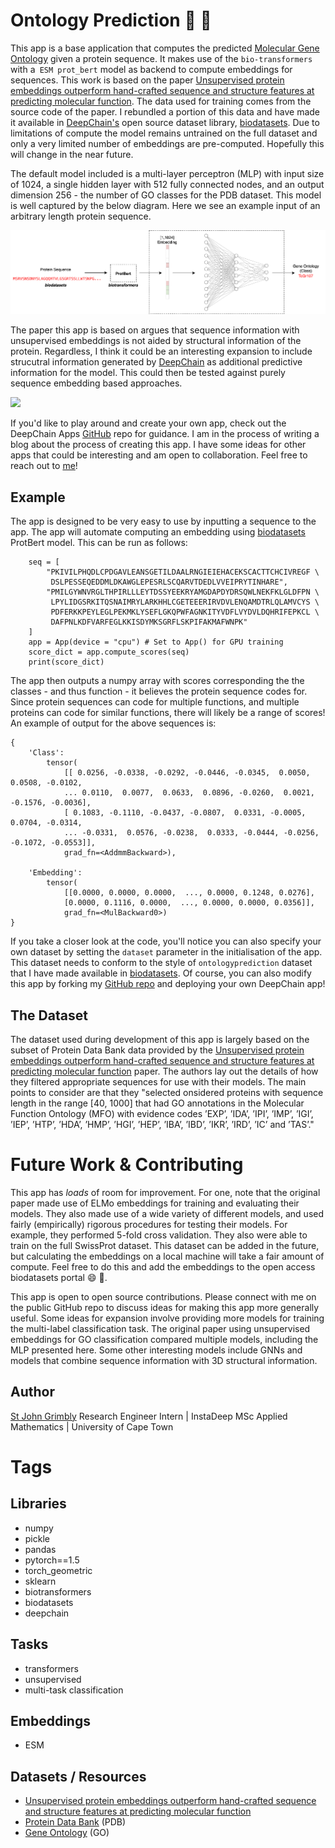 # Ontology Prediction 🧬 🎱
This app is a base application that computes the predicted [Molecular Gene Ontology](http://geneontology.org/)
given a protein sequence. It makes use of the `bio-transformers` with a` ESM prot_bert` model as backend to 
compute embeddings for sequences. This work is based on the paper 
[Unsupervised protein embeddings outperform hand-crafted sequence and structure features at predicting molecular function](https://academic.oup.com/bioinformatics/article/37/2/162/5892762).
The data used for training comes from the source code of the paper. I rebundled a portion of this data and 
have made it available in [DeepChain's](https://app.deepchain.bio) open source dataset library, [biodatasets](https://github.com/DeepChainBio/bio-datasets).
Due to limitations of compute the model remains untrained on the full dataset and only a very limited number of
embeddings are pre-computed. Hopefully this will change in the near future.

The default model included is a multi-layer perceptron (MLP) with input size of 
1024, a single hidden layer with 512 fully connected nodes, and an output dimension 256 - the number of GO
classes for the PDB dataset. This model is well captured by the below diagram. Here we see an example input of 
an arbitrary length protein sequence.

![](/src/model.png)

The paper this app is based on argues that sequence information with unsupervised embeddings is not aided by
structural information of the protein. Regardless, I think it could be an interesting expansion to include
strucutral information generated by [DeepChain](https://app.deepchain.bio) as additional predictive information 
for the model. This could then be tested against purely sequence embedding based approaches. 

![](/src/sequence-function.png)

If you'd like to play around and create your own app, check out the DeepChain Apps [GitHub](https://github.com/DeepChainBio/bio-datasets) 
repo for guidance. I am in the process of writing a blog about the process of creating this app. I have some ideas
for other apps that could be interesting and am open to collaboration. Feel free to reach out to [me](https://github.com/sgrimbly)!

## Example
The app is designed to be very easy to use by inputting a sequence to the app. The app will automate
computing an embedding using [biodatasets](https://github.com/DeepChainBio/bio-datasets) ProtBert model. 
This can be run as follows:

```
    seq = [
        "PKIVILPHQDLCPDGAVLEANSGETILDAALRNGIEIEHACEKSCACTTCHCIVREGF \
         DSLPESSEQEDDMLDKAWGLEPESRLSCQARVTDEDLVVEIPRYTINHARE", 
        "PMILGYWNVRGLTHPIRLLLEYTDSSYEEKRYAMGDAPDYDRSQWLNEKFKLGLDFPN \
         LPYLIDGSRKITQSNAIMRYLARKHHLCGETEEERIRVDVLENQAMDTRLQLAMVCYS \
         PDFERKKPEYLEGLPEKMKLYSEFLGKQPWFAGNKITYVDFLVYDVLDQHRIFEPKCL \
         DAFPNLKDFVARFEGLKKISDYMKSGRFLSKPIFAKMAFWNPK"
    ]
    app = App(device = "cpu") # Set to App() for GPU training
    score_dict = app.compute_scores(seq)
    print(score_dict)
```

The app then outputs a numpy array with scores corresponding the the classes - and thus function - it believes
the protein sequence codes for. Since protein sequences can code for multiple functions, and multiple proteins
can code for similar functions, there will likely be a range of scores! An example of output for the above
sequences is:

```
{
    'Class': 
        tensor(
            [[ 0.0256, -0.0338, -0.0292, -0.0446, -0.0345,  0.0050,  0.0508, -0.0102,
            ... 0.0110,  0.0077,  0.0633,  0.0896, -0.0260,  0.0021, -0.1576, -0.0036],
            [ 0.1083, -0.1110, -0.0437, -0.0807,  0.0331, -0.0005,  0.0704, -0.0314,
            ... -0.0331,  0.0576, -0.0238,  0.0333, -0.0444, -0.0256, -0.1072, -0.0553]],
            grad_fn=<AddmmBackward>),

    'Embedding': 
        tensor(
            [[0.0000, 0.0000, 0.0000,  ..., 0.0000, 0.1248, 0.0276],
            [0.0000, 0.1116, 0.0000,  ..., 0.0000, 0.0000, 0.0356]],
            grad_fn=<MulBackward0>)
}
```

If you take a closer look at the code, you'll notice you can also specify your own dataset by setting the 
`dataset` parameter in the initialisation of the app. This dataset needs to conform to the style of `ontologyprediction`
dataset that I have made available in [biodatasets](https://github.com/DeepChainBio/bio-datasets). Of course, you can
also modify this app by forking my [GitHub repo](https://github.com/sgrimbly/OntologyPrediction) and deploying your own DeepChain app!

## The Dataset
The dataset used during development of this app is largely based on the subset of Protein Data Bank data provided
by the [Unsupervised protein embeddings outperform hand-crafted sequence and structure features at predicting molecular function](https://academic.oup.com/bioinformatics/article/37/2/162/5892762)
paper. The authors lay out the details of how they filtered appropriate sequences for use with their models. 
The main points to consider are that they "selected onsidered proteins with sequence length in the range [40, 1000] 
that had GO annotations in the Molecular Function Ontology (MFO) with evidence codes ’EXP’, ’IDA’, ’IPI’, ’IMP’, ’IGI’, 
’IEP’, ’HTP’, ’HDA’, ’HMP’, ’HGI’, ’HEP’, ’IBA’, ’IBD’, ’IKR’, ’IRD’, ’IC’ and ’TAS’."

# Future Work & Contributing
This app has _loads_ of room for improvement. For one, note that the original paper made use of ELMo embeddings
for training and evaluating their models. They also made use of a wide variety of different models, and used
fairly (empirically) rigorous procedures for testing their models. For example, they performed 5-fold cross 
validation. They also were able to train on the full SwissProt dataset. This dataset can be added in the future,
but calculating the embeddings on a local machine will take a fair amount of compute. Feel free to do this and 
add the embeddings to the open access biodatasets portal 😄 🧬.

This app is open to open source contributions. Please connect with me on the public GitHub repo to discuss
ideas for making this app more generally useful. Some ideas for expansion involve providing more models for
training the multi-label classification task. The original paper using unsupervised embeddings for GO 
classification compared multiple models, including the MLP presented here. Some other interesting models
include GNNs and models that combine sequence information with 3D structural information. 

## Author
[St John Grimbly](https://github.com/sgrimbly)
Research Engineer Intern | InstaDeep 
MSc Applied Mathematics | University of Cape Town

# Tags
## Libraries
- numpy
- pickle
- pandas
- pytorch==1.5
- torch_geometric
- sklearn
- biotransformers
- biodatasets
- deepchain


## Tasks
- transformers
- unsupervised
- multi-task classification

## Embeddings
- ESM

## Datasets / Resources
- [Unsupervised protein embeddings outperform hand-crafted sequence and structure features at predicting molecular function](https://academic.oup.com/bioinformatics/article/37/2/162/5892762)
- [Protein Data Bank](https://www.rcsb.org/) (PDB)
- [Gene Ontology](http://geneontology.org/) (GO) 
